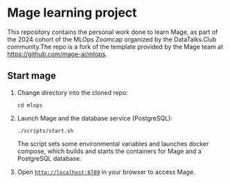 # Mage learning project

This repository contains the personal work done to learn Mage, as part of the 2024 cohort of the MLOps Zoomcap organized by the DataTalks.Club community.The repo is a fork of the template provided by the Mage team at https://github.com/mage-ai/mlops.

## Start mage

1. Change directory into the cloned repo:

   ```
   cd mlops
   ```

2. Launch Mage and the database service (PostgreSQL):

   ```
   ./scripts/start.sh
   ```
   The script sets some environmental variables and launches docker compose, which builds and starts the containers for Mage and a PostgreSQL database.

3. Open [`http://localhost:6789`](http://localhost:6789) in your browser to access Mage.
